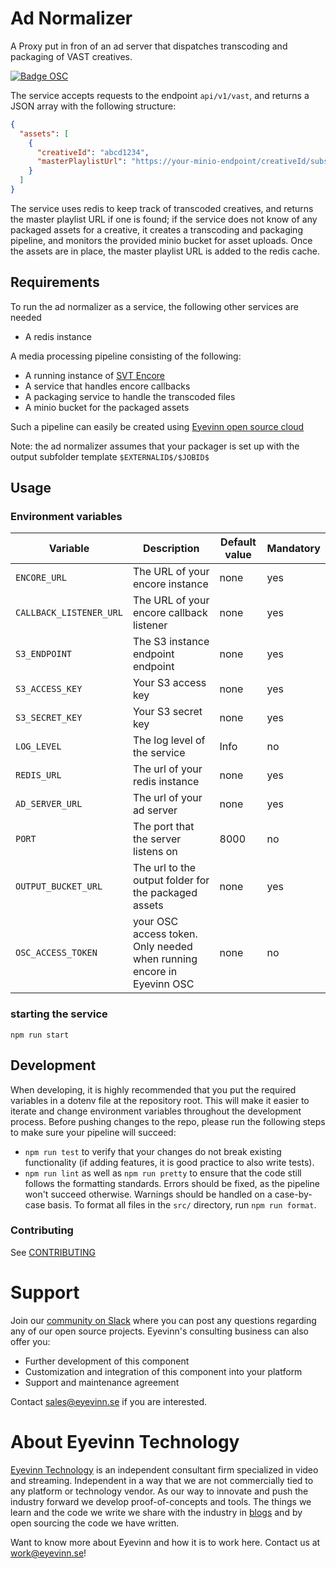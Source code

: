 # Ad Normalizer

A Proxy put in fron of an ad server that dispatches transcoding and packaging of VAST creatives.

[![Badge OSC](https://img.shields.io/badge/Evaluate-24243B?style=for-the-badge&logo=data:image/svg+xml;base64,PHN2ZyB3aWR0aD0iMjQiIGhlaWdodD0iMjQiIHZpZXdCb3g9IjAgMCAyNCAyNCIgZmlsbD0ibm9uZSIgeG1sbnM9Imh0dHA6Ly93d3cudzMub3JnLzIwMDAvc3ZnIj4KPGNpcmNsZSBjeD0iMTIiIGN5PSIxMiIgcj0iMTIiIGZpbGw9InVybCgjcGFpbnQwX2xpbmVhcl8yODIxXzMxNjcyKSIvPgo8Y2lyY2xlIGN4PSIxMiIgY3k9IjEyIiByPSI3IiBzdHJva2U9ImJsYWNrIiBzdHJva2Utd2lkdGg9IjIiLz4KPGRlZnM%2BCjxsaW5lYXJHcmFkaWVudCBpZD0icGFpbnQwX2xpbmVhcl8yODIxXzMxNjcyIiB4MT0iMTIiIHkxPSIwIiB4Mj0iMTIiIHkyPSIyNCIgZ3JhZGllbnRVbml0cz0idXNlclNwYWNlT25Vc2UiPgo8c3RvcCBzdG9wLWNvbG9yPSIjQzE4M0ZGIi8%2BCjxzdG9wIG9mZnNldD0iMSIgc3RvcC1jb2xvcj0iIzREQzlGRiIvPgo8L2xpbmVhckdyYWRpZW50Pgo8L2RlZnM%2BCjwvc3ZnPgo%3D)](https://app.osaas.io/browse/eyevinn-ad-normalizer)

The service accepts requests to the endpoint `api/v1/vast`, and returns a JSON array with the following structure:

```json
{
  "assets": [
    {
      "creativeId": "abcd1234",
      "masterPlaylistUrl": "https://your-minio-endpoint/creativeId/substring/index.m3u8"
    }
  ]
}
```

The service uses redis to keep track of transcoded creatives, and returns the master playlist URL if one is found; if the service does not know of any packaged assets for a creative, it creates a transcoding and packaging pipeline, and monitors the provided minio bucket for asset uploads. Once the assets are in place, the master playlist URL is added to the redis cache.

## Requirements

To run the ad normalizer as a service, the following other services are needed

- A redis instance

A media processing pipeline consisting of the following:

- A running instance of [SVT Encore](https://github.com/svt/encore)
- A service that handles encore callbacks
- A packaging service to handle the transcoded files
- A minio bucket for the packaged assets

Such a pipeline can easily be created using [Eyevinn open source cloud](https://docs.osaas.io/osaas.wiki/Solution%3A-VOD-Transcoding.html)

Note: the ad normalizer assumes that your packager is set up with the output subfolder template `$EXTERNALID$/$JOBID$`

## Usage

### Environment variables

| Variable                | Description                                                           | Default value | Mandatory |
| ----------------------- | --------------------------------------------------------------------- | ------------- | --------- |
| `ENCORE_URL`            | The URL of your encore instance                                       | none          | yes       |
| `CALLBACK_LISTENER_URL` | The URL of your encore callback listener                              | none          | yes       |
| `S3_ENDPOINT`           | The S3 instance endpoint endpoint                                     | none          | yes       |
| `S3_ACCESS_KEY`         | Your S3 access key                                                    | none          | yes       |
| `S3_SECRET_KEY`         | Your S3 secret key                                                    | none          | yes       |
| `LOG_LEVEL`             | The log level of the service                                          | Info          | no        |
| `REDIS_URL`             | The url of your redis instance                                        | none          | yes       |
| `AD_SERVER_URL`         | The url of your ad server                                             | none          | yes       |
| `PORT`                  | The port that the server listens on                                   | 8000          | no        |
| `OUTPUT_BUCKET_URL`     | The url to the output folder for the packaged assets                  | none          | yes       |
| `OSC_ACCESS_TOKEN`      | your OSC access token. Only needed when running encore in Eyevinn OSC | none          | no        |

### starting the service

`npm run start`

## Development

When developing, it is highly recommended that you put the required variables in a dotenv file at the repository root. This will make it easier to iterate and change environment variables throughout the development process.
Before pushing changes to the repo, please run the following steps to make sure your pipeline will succeed:

- `npm run test` to verify that your changes do not break existing functionality (if adding features, it is good practice to also write tests).
- `npm run lint` as well as `npm run pretty` to ensure that the code still follows the formatting standards. Errors should be fixed, as the pipeline won't succeed otherwise. Warnings should be handled on a case-by-case basis. To format all files in the `src/` directory, run `npm run format`.

### Contributing

See [CONTRIBUTING](CONTRIBUTING.md)

# Support

Join our [community on Slack](http://slack.streamingtech.se) where you can post any questions regarding any of our open source projects. Eyevinn's consulting business can also offer you:

- Further development of this component
- Customization and integration of this component into your platform
- Support and maintenance agreement

Contact [sales@eyevinn.se](mailto:sales@eyevinn.se) if you are interested.

# About Eyevinn Technology

[Eyevinn Technology](https://www.eyevinntechnology.se) is an independent consultant firm specialized in video and streaming. Independent in a way that we are not commercially tied to any platform or technology vendor. As our way to innovate and push the industry forward we develop proof-of-concepts and tools. The things we learn and the code we write we share with the industry in [blogs](https://dev.to/video) and by open sourcing the code we have written.

Want to know more about Eyevinn and how it is to work here. Contact us at work@eyevinn.se!
